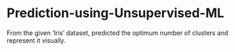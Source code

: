 # Prediction-using-Unsupervised-ML
From the given ‘Iris’ dataset, predicted the optimum number of clusters and represent it visually. 
